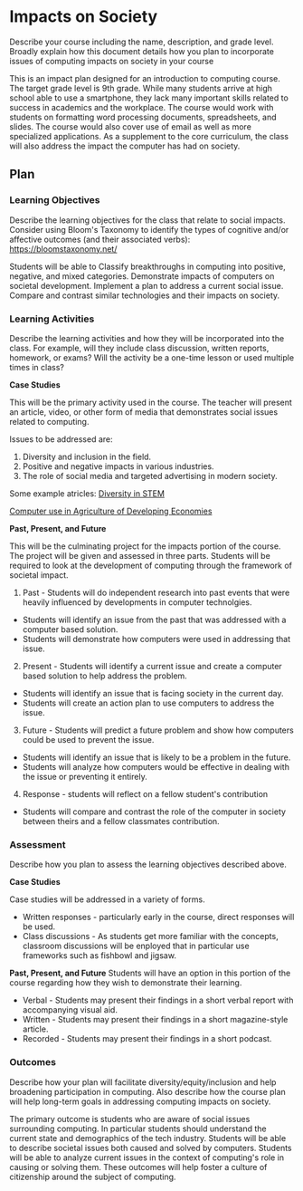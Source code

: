 # Impacts on Society

Describe your course including the name, description, and grade level. Broadly explain how this document details how you plan to incorporate issues of computing impacts on society in your course

This is an impact plan designed for an introduction to computing course. The target grade level is 9th grade. 
While many students arrive at high school able to use a smartphone, they lack many important skills related to success in academics and the workplace. 
The course would work with students on formatting word processing documents, spreadsheets, and slides. 
The course would also cover use of email as well as more specialized applications. 
As a supplement to the core curriculum, the class will also address the impact the computer has had on society. 

## Plan

### Learning Objectives

Describe the learning objectives for the class that relate to social impacts. Consider using Bloom's Taxonomy to identify the types of cognitive and/or affective outcomes (and their associated verbs): https://bloomstaxonomy.net/

Students will be able to
Classify breakthroughs in computing into positive, negative, and mixed categories. 
Demonstrate impacts of computers on societal development. 
Implement a plan to address a current social issue. 
Compare and contrast similar technologies and their impacts on society. 

### Learning Activities

Describe the learning activities and how they will be incorporated into the class. For example, will they include class discussion, written reports, homework, or exams? Will the activity be a one-time lesson or used multiple times in class?

**Case Studies**

This will be the primary activity used in the course. The teacher will present an article, video, or other form of media that demonstrates social issues related to computing. 

Issues to be addressed are: 
1. Diversity and inclusion in the field. 
2. Positive and negative impacts in various industries. 
3. The role of social media and targeted advertising in modern society. 

Some example atricles: 
[Diversity in STEM](https://caseagrant.ucsd.edu/news/diversity-stem-what-it-why-does-it-matter-and-how-do-we-increase-it#:~:text=According%20to%20the%20NSF%2C%20the,all%20children%20born%20are%20female.)

[Computer use in Agriculture of Developing Economies](https://justagriculture.in/files/newsletter/2022/january/5.%20Use%20of%20Computer%20in%20Agriculture.pdf)

**Past, Present, and Future** 

This will be the culminating project for the impacts portion of the course. The project will be given and assessed in three parts. 
Students will be required to look at the development of computing through the framework of societal impact. 
1. Past - Students will do independent research into past events that were heavily influenced by developments in computer technolgies. 
- Students will identify an issue from the past that was addressed with a computer based solution. 
- Students will demonstrate how computers were used in addressing that issue. 
2. Present - Students will identify a current issue and create a computer based solution to help address the problem. 
- Students will identify an issue that is facing society in the current day. 
- Students will create an action plan to use computers to address the issue. 
3. Future - Students will predict a future problem and show how computers could be used to prevent the issue. 
- Students will identify an issue that is likely to be a problem in the future. 
- Students will analyze how computers would be effective in dealing with the issue or preventing it entirely. 
4. Response - students will reflect on a fellow student's contribution 
- Students will compare and contrast the role of the computer in society between theirs and a fellow classmates contribution. 

### Assessment

Describe how you plan to assess the learning objectives described above.

**Case Studies** 

Case studies will be addressed in a variety of forms. 
- Written responses - particularly early in the course, direct responses will be used. 
- Class discussions - As students get more familiar with the concepts, classroom discussions will be enployed that in particular use frameworks such as fishbowl and jigsaw. 

**Past, Present, and Future**
Students will have an option in this portion of the course regarding how they wish to demonstrate their learning. 
- Verbal - Students may present their findings in a short verbal report with accompanying visual aid. 
- Written - Students may present their findings in a short magazine-style article. 
- Recorded - Students may present their findings in a short podcast. 


### Outcomes

Describe how your plan will facilitate diversity/equity/inclusion and help broadening participation in computing. Also describe how the course plan will help long-term goals in addressing computing impacts on society.

The primary outcome is students who are aware of social issues surrounding computing. 
In particular students should understand the current state and demographics of the tech industry. 
Students will be able to describe societal issues both caused and solved by computers. 
Students will be able to analyze current issues in the context of computing's role in causing or solving them. 
These outcomes will help foster a culture of citizenship around the subject of computing. 
